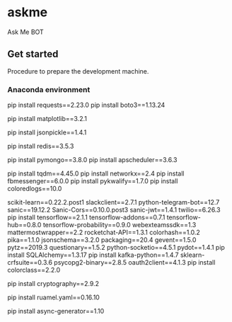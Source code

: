 # askme
Ask Me BOT

## Get started
Procedure to prepare the development machine.

### Anaconda environment
pip install requests==2.23.0
pip install boto3==1.13.24

pip install matplotlib==3.2.1

pip install jsonpickle==1.4.1

pip install redis==3.5.3

pip install pymongo==3.8.0
pip install apscheduler==3.6.3

pip install tqdm==4.45.0
pip install networkx==2.4
pip install fbmessenger==6.0.0
pip install pykwalify==1.7.0
pip install coloredlogs==10.0

scikit-learn==0.22.2.post1
slackclient==2.7.1
python-telegram-bot==12.7
sanic==19.12.2
Sanic-Cors==0.10.0.post3
sanic-jwt==1.4.1
twilio==6.26.3
pip install tensorflow==2.1.1
tensorflow-addons==0.7.1
tensorflow-hub==0.8.0
tensorflow-probability==0.9.0
webexteamssdk==1.3
mattermostwrapper==2.2
rocketchat-API==1.3.1
colorhash==1.0.2
pika==1.1.0
jsonschema==3.2.0
packaging==20.4
gevent==1.5.0
pytz==2019.3
questionary==1.5.2
python-socketio==4.5.1
pydot==1.4.1
pip install SQLAlchemy==1.3.17
pip install kafka-python==1.4.7
sklearn-crfsuite==0.3.6
psycopg2-binary==2.8.5
oauth2client==4.1.3
pip install colorclass==2.2.0

pip install cryptography==2.9.2

pip install ruamel.yaml==0.16.10

pip install async-generator==1.10
